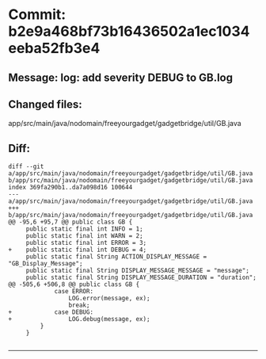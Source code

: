 # Commit: b2e9a468bf73b16436502a1ec1034eeba52fb3e4
## Message: log: add severity DEBUG to GB.log
## Changed files:
app/src/main/java/nodomain/freeyourgadget/gadgetbridge/util/GB.java

## Diff:
```
diff --git a/app/src/main/java/nodomain/freeyourgadget/gadgetbridge/util/GB.java b/app/src/main/java/nodomain/freeyourgadget/gadgetbridge/util/GB.java
index 369fa290b1..da7a098d16 100644
--- a/app/src/main/java/nodomain/freeyourgadget/gadgetbridge/util/GB.java
+++ b/app/src/main/java/nodomain/freeyourgadget/gadgetbridge/util/GB.java
@@ -95,6 +95,7 @@ public class GB {
     public static final int INFO = 1;
     public static final int WARN = 2;
     public static final int ERROR = 3;
+    public static final int DEBUG = 4;
     public static final String ACTION_DISPLAY_MESSAGE = "GB_Display_Message";
     public static final String DISPLAY_MESSAGE_MESSAGE = "message";
     public static final String DISPLAY_MESSAGE_DURATION = "duration";
@@ -505,6 +506,8 @@ public class GB {
             case ERROR:
                 LOG.error(message, ex);
                 break;
+            case DEBUG:
+                LOG.debug(message, ex);
         }
     }
 
```
-----------------------------------
